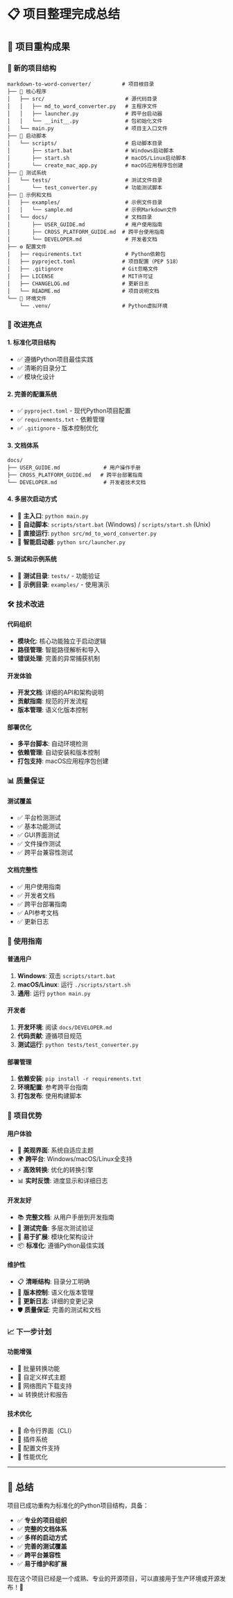 # 📋 项目整理完成总结

## 🎉 项目重构成果

### 📂 新的项目结构
```
markdown-to-word-converter/          # 项目根目录
├── 🎯 核心程序
│   ├── src/                          # 源代码目录
│   │   ├── md_to_word_converter.py   # 主程序文件
│   │   ├── launcher.py               # 跨平台启动器
│   │   └── __init__.py               # 包初始化文件
│   └── main.py                       # 项目主入口文件
├── 🚀 启动脚本
│   └── scripts/                      # 启动脚本目录
│       ├── start.bat                 # Windows启动脚本
│       ├── start.sh                  # macOS/Linux启动脚本
│       └── create_mac_app.py         # macOS应用程序包创建
├── 🧪 测试系统
│   └── tests/                        # 测试文件目录
│       └── test_converter.py         # 功能测试脚本
├── 📄 示例和文档
│   ├── examples/                     # 示例文件目录
│   │   └── sample.md                 # 示例Markdown文件
│   └── docs/                         # 文档目录
│       ├── USER_GUIDE.md             # 用户使用指南
│       ├── CROSS_PLATFORM_GUIDE.md  # 跨平台使用指南
│       └── DEVELOPER.md              # 开发者文档
├── ⚙️ 配置文件
│   ├── requirements.txt              # Python依赖包
│   ├── pyproject.toml               # 项目配置（PEP 518）
│   ├── .gitignore                   # Git忽略文件
│   ├── LICENSE                      # MIT许可证
│   ├── CHANGELOG.md                 # 更新日志
│   └── README.md                    # 项目说明文档
└── 🔧 环境文件
    └── .venv/                       # Python虚拟环境
```

### 🌟 改进亮点

#### 1. **标准化项目结构**
- ✅ 遵循Python项目最佳实践
- ✅ 清晰的目录分工
- ✅ 模块化设计

#### 2. **完善的配置系统**
- ✅ `pyproject.toml` - 现代Python项目配置
- ✅ `requirements.txt` - 依赖管理
- ✅ `.gitignore` - 版本控制优化

#### 3. **文档体系**
```
docs/
├── USER_GUIDE.md              # 用户操作手册
├── CROSS_PLATFORM_GUIDE.md   # 跨平台部署指南
└── DEVELOPER.md               # 开发者技术文档
```

#### 4. **多层次启动方式**
- 🎯 **主入口**: `python main.py`
- 🚀 **自动脚本**: `scripts/start.bat` (Windows) / `scripts/start.sh` (Unix)
- 🔧 **直接运行**: `python src/md_to_word_converter.py`
- 📱 **智能启动器**: `python src/launcher.py`

#### 5. **测试和示例系统**
- 🧪 **测试目录**: `tests/` - 功能验证
- 📄 **示例目录**: `examples/` - 使用演示

### 🛠️ 技术改进

#### 代码组织
- **模块化**: 核心功能独立于启动逻辑
- **路径管理**: 智能路径解析和导入
- **错误处理**: 完善的异常捕获机制

#### 开发体验
- **开发文档**: 详细的API和架构说明
- **贡献指南**: 规范的开发流程
- **版本管理**: 语义化版本控制

#### 部署优化
- **多平台脚本**: 自动环境检测
- **依赖管理**: 自动安装和版本控制
- **打包支持**: macOS应用程序包创建

### 📊 质量保证

#### 测试覆盖
- ✅ 平台检测测试
- ✅ 基本功能测试
- ✅ GUI界面测试
- ✅ 文件操作测试
- ✅ 跨平台兼容性测试

#### 文档完整性
- ✅ 用户使用指南
- ✅ 开发者文档
- ✅ 跨平台部署指南
- ✅ API参考文档
- ✅ 更新日志

### 🎯 使用指南

#### 普通用户
1. **Windows**: 双击 `scripts/start.bat`
2. **macOS/Linux**: 运行 `./scripts/start.sh`
3. **通用**: 运行 `python main.py`

#### 开发者
1. **开发环境**: 阅读 `docs/DEVELOPER.md`
2. **代码贡献**: 遵循项目规范
3. **测试运行**: `python tests/test_converter.py`

#### 部署管理
1. **依赖安装**: `pip install -r requirements.txt`
2. **环境配置**: 参考跨平台指南
3. **打包发布**: 使用构建脚本

### 🚀 项目优势

#### 用户体验
- 🎨 **美观界面**: 系统自适应主题
- 🌍 **跨平台**: Windows/macOS/Linux全支持
- ⚡ **高效转换**: 优化的转换引擎
- 📊 **实时反馈**: 进度显示和详细日志

#### 开发友好
- 📚 **完整文档**: 从用户手册到开发指南
- 🧪 **测试完备**: 多层次测试验证
- 🔧 **易于扩展**: 模块化架构设计
- 📦 **标准化**: 遵循Python最佳实践

#### 维护性
- 📋 **清晰结构**: 目录分工明确
- 🔄 **版本控制**: 语义化版本管理
- 📝 **更新日志**: 详细的变更记录
- 🛡️ **质量保证**: 完善的测试和文档

### 📈 下一步计划

#### 功能增强
- 📄 批量转换功能
- 🎨 自定义样式主题
- 🔗 网络图片下载支持
- 📊 转换统计和报告

#### 技术优化
- 📱 命令行界面（CLI）
- 🔌 插件系统
- 💾 配置文件支持
- 🚀 性能优化

---

## 🎊 总结

项目已成功重构为标准化的Python项目结构，具备：

- ✅ **专业的项目组织**
- ✅ **完整的文档体系**
- ✅ **多样的启动方式**
- ✅ **完善的测试覆盖**
- ✅ **跨平台兼容性**
- ✅ **易于维护和扩展**

现在这个项目已经是一个成熟、专业的开源项目，可以直接用于生产环境或开源发布！🎉
